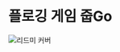 # 플로깅 게임 줍Go

![리드미 커버](https://user-images.githubusercontent.com/33420714/203725087-4400c557-8bf5-421b-a052-268286fa25e6.png)
